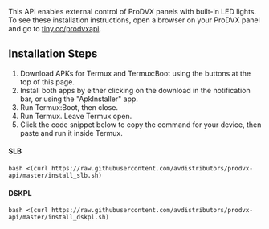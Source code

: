 This API enables external control of ProDVX panels with built-in LED lights.\
To see these installation instructions, open a browser on your ProDVX panel and go to [tiny.cc/prodvxapi](tiny.cc/prodvxapi).

## Installation Steps
1. Download APKs for Termux and Termux:Boot using the buttons at the top of this page.
2. Install both apps by either clicking on the download in the notification bar, or using the "ApkInstaller" app.
3. Run Termux:Boot, then close.
4. Run Termux. Leave Termux open.
5. Click the code snippet below to copy the command for your device, then paste and run it inside Termux.

#### SLB
```
bash <(curl https://raw.githubusercontent.com/avdistributors/prodvx-api/master/install_slb.sh)
```


#### DSKPL
```
bash <(curl https://raw.githubusercontent.com/avdistributors/prodvx-api/master/install_dskpl.sh)
```